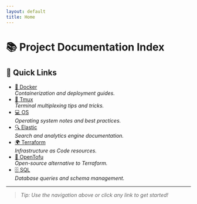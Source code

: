 ```yaml
---
layout: default
title: Home
---
```


# 📚 Project Documentation Index
## 🚀 Quick Links

- [🐳 Docker](./docker)  
    *Containerization and deployment guides.*
- [🔗 Tmux](./tmux)  
    *Terminal multiplexing tips and tricks.*
- [💻 OS](./os)  
    *Operating system notes and best practices.*
- [🔍 Elastic](./elastic)  
    *Search and analytics engine documentation.*
- [🌍 Terraform](./terraform)  
    *Infrastructure as Code resources.*
- [🌱 OpenTofu](./opentofu)  
    *Open-source alternative to Terraform.*
- [🗄️ SQL](./sql)  
    *Database queries and schema management.*
---

> _Tip: Use the navigation above or click any link to get started!_

